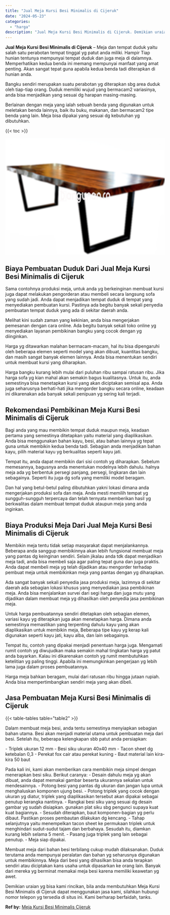 ```yaml
---
title: "Jual Meja Kursi Besi Minimalis di Cijeruk"
date: "2024-05-23"
categories: 
  - "harga"
description: "Jual Meja Kursi Besi Minimalis di Cijeruk. Demikian uraian yg bisa kami rincikan, bila anda membutuhkan Meja Kursi Besi Minimalis di Cijeruk dapat menggunaka..."
---
```


**Jual Meja Kursi Besi Minimalis di Cijeruk** – Meja dan tempat duduk yaitu salah satu perabotan tempat tinggal yg patut anda miliki. Hampir Tiap hunian tentunya mempunyai tempat duduk dan juga meja di dalamnya. Memperhatikan kedua benda ini memang mempunyai manfaat yang amat penting. Akan sangat tepat guna apabila kedua benda tadi diterapkan di hunian anda.

Bangku sendiri merupakan suatu perabotan yg diterapkan sbg area duduk oleh tiap-tiap orang. Duduk memiliki wujud yang bermacam2 variasinya, anda bisa menjadikan yang sesuai dg harapan masing-masing.

Berlainan dengan meja yang ialah sebuah benda yang digunakan untuk meletakan benda lainnya, baik itu buku, makanan, dan bermacam2 tipe benda yang lain. Meja bisa dipakai yang sesuai dg kebutuhan yg dibutuhkan.

{{< toc >}}

![Jual Meja Kursi Besi Minimalis di Cijeruk](/images/jual-meja-besi-murah23.png)

## Biaya Pembuatan Duduk Dari Jual Meja Kursi Besi Minimalis di Cijeruk

Sama contohnya produksi meja, untuk anda yg berkeinginan membuat kursi juga dapat melakukan pengorderan atau membeli secara langsung sofa yang sudah jadi. Anda dapat menjadikan tempat duduk di tempat yang menyediakan pembuatan kursi. Pastinya ada begitu banyak sekali penyedia pembuatan tempat duduk yang ada di sekitar daerah anda.

Melihat kini sudah zaman yang kekinian, anda bisa mengerjakan pemesanan dengan cara online. Ada begitu banyak sekali toko online yg menyediakan layanan pembikinan bangku yang cocok dengan yg diinginkan.

Harga yg ditawarkan malahan bermacam-macam, hal itu bisa dipengaruhi oleh beberapa elemen seperti model yang akan dibuat, kuantitas bangku, dan masih sangat banyak elemen lainnya. Anda bisa menentukan sendiri untuk membuat kursi yang diharapkan.

Harga bangku kurang lebih mulai dari puluhan ribu sampai ratusan ribu. Jika harga sofa yg kian mahal akan semakin bagus kualitasnya. Untuk itu, anda semestinya bisa menetapkan kursi yang akan diciptakan semisal apa. Anda juga seharusnya berhati-hati jika mengorder bangku secara online, keadaan ini dikarenakan ada banyak sekali penipuan yg sering kali terjadi.

## Rekomendasi Pembikinan Meja Kursi Besi Minimalis di Cijeruk

Bagi anda yang mau membikin tempat duduk maupun meja, keadaan pertama yang semestinya ditetapkan yaitu material yang diaplikasikan. Anda bisa menggunakan bahan kayu, besi, atau bahan lainnya yg tepat guna untuk membikin kedua benda tadi. Sebagian anda menjadikan bahan kayu, pilih material kayu yg berkualitas seperti kayu jati.

Tempat itu, anda dapat membikin dari sisi contoh yg diharapkan. Sebelum memesannya, bagusnya anda menentukan modelnya lebih dahulu. halnya meja ada yg berbentuk persegi panjang, persegi, lingkaran dan lain sebagainya. Seperti itu juga dg sofa yang memiliki model beragam.

Dan hal yang betul-betul paling dibutuhkan yakni lokasi dimana anda mengerjakan produksi sofa dan meja. Anda mesti memilih tempat yg sungguh-sungguh terpercaya dan telah ternyata memberikan hasil yg berkwalitas dalam membuat tempat duduk ataupun meja yang anda inginkan.

## Biaya Produksi Meja Dari Jual Meja Kursi Besi Minimalis di Cijeruk

Membikin meja tentu tidak setiap masyarakat dapat menjalankannya. Beberapa anda sanggup membikinnya akan lebih fungsional membuat meja yang pantas dg keinginan sendiri. Selain jikalau anda tdk dapat menjadikan meja tadi, anda bisa membeli saja agar paling tepat guna dan juga praktis. Anda dapat membeli meja yg telah dijadikan atau mengorder terhadap pembuat meja untuk membikinkan meja yang pantas dengan yg diharapkan.

Ada sangat banyak sekali penyedia jasa produksi meja, lazimnya di sekitar daerah ada sebagian lokasi khusus yang menyediakan jasa pembikinan meja. Anda bisa menjalankan survei dari segi harga dan juga mutu yang dijadikan dalam membuat meja yg dihasilkan oleh penyedia jasa pembikinan meja.

Untuk harga pembuatannya sendiri ditetapkan oleh sebagian elemen, variasi kayu yg diterapkan juga akan menetapkan harga. Dimana anda semestinya memastikan yang terpenting dahulu kayu yang akan diaplikasikan untuk membikin meja, Beberapa tipe kayu yg kerap kali digunakan seperti kayu jati, kayu alba, dan lain sebagainya.

Tempat itu, contoh yang dipakai menjadi penentuan harga juga. Mengamati rumit contoh yg diwujudkan maka semakin mahal tingkatan harga yg patut anda bayarkan. Kalau ini dikarenakan contoh yg rumit membutuhkan ketelitian yg paling tinggi. Apabila ini memungkinkan pengerjaan yg lebih lama juga dalam proses pembuatannya.

Harga meja bahkan beragam, mulai dari ratusan ribu hingga jutaan rupiah. Anda bisa mempertimbangkan sendiri meja yang akan dibeli.

## Jasa Pembuatan Meja Kursi Besi Minimalis di Cijeruk

{{< table-tables table="table2" >}}

Dalam membuat meja besi, anda tentu semestinya menyiapkan sebagian bahan utama. Besi akan menjadi material utama untuk pembuatan meja dari besi. Setelah itu, beberapa kelengkapan sbb patut anda persiapkan:

\- Triplek ukuran 12 mm - Besi siku ukuran 40x40 mm - Tacon sheet dg ketebalan 0,3 - Perekat fox cair atau perekat kuning - Baut material lain kira-kira 50 baut

Pada kali ini, kami akan memberikan cara membikin meja simpel dengan menerapkan besi siku. Berikut caranya: - Desain dahulu meja yg akan dibuat, anda dapat memakai gambar beserta ukurannya sekalian untuk mendesainnya. - Potong besi yang pantas dg ukuran dan jangan lupa untuk menghaluskan komponen ujung besi. - Potong triplek yang cocok dengan ukuran yg diatur, triplek yang diaplikasikan tersebut akan dipakai sebagai penutup kerangka nantinya. - Rangkai besi siku yang sesuai dg desain gambar yg sudah disiapkan. gunakan plat siku sbg pengunci supaya kuat kuat bagiannya. - Sesudah diterapkan, baut komponen-bagian yg perlu dibaut. Pastikan proses pembautan dilakukan dg kencang. - Tahap selanjutnya yaitu menempelkan tacon sheet ke permukaan triplek untuk menghindari sudut-sudut tajam dan berbahaya. Sesudah itu, diamkan kurang lebih selama 5 menit. - Pasang juga triplek yang lain sebagai penutup. - Meja siap dipakai.

Membuat meja dari bahan besi terbilang cukup mudah dilaksanakan. Duduk terutama anda mempunyai peralatan dan bahan yg seharusnya digunakan untuk membikinnya. Meja dari besi yang dihasilkan bisa anda terapkan sendiri atau diciptakan kans usaha untuk dipasarkan ke orang lain. Banyak dari mereka yg berminat memakai meja besi karena memiliki keawetan yg awet.

Demikian uraian yg bisa kami rincikan, bila anda membutuhkan Meja Kursi Besi Minimalis di Cijeruk dapat menggunakan jasa kami, silahkan hubungi nomor telepon yg tersedia di situs ini. Kami berharap berfaidah, tanks.

**Ref by:** [Meja Kursi Besi Minimalis Cijeruk](https://id.wikipedia.org/wiki/Meja)
